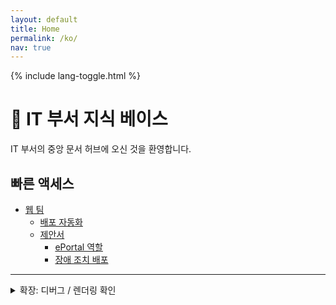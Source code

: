 ```yaml
---
layout: default
title: Home
permalink: /ko/
nav: true
---
```


{% include lang-toggle.html %}

# 🧠 IT 부서 지식 베이스

IT 부서의 중앙 문서 허브에 오신 것을 환영합니다.

## 빠른 액세스
- [웹 팀](./web/)
  - [배포 자동화](./web/deployment-automation/)
  - [제안서](./web/proposals/)
    - [ePortal 역할](./web/proposals/ePortal-roles/)
    - [장애 조치 배포](./web/proposals/failover-deployments/)

---

<details markdown="1">
  <summary>확장: 디버그 / 렌더링 확인</summary>

스타일과 마크다운 처리를 모니터링하기 위해 임시로 유지되는 접기 기능입니다.

```bash
echo "Hello from /ko/index.md within collapsible"
ls -la
```
</details>